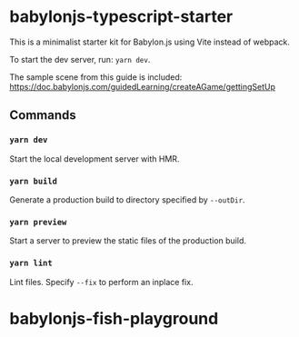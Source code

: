 # babylonjs-typescript-starter

This is a minimalist starter kit for Babylon.js using Vite instead of webpack.

To start the dev server, run: `yarn dev`.

The sample scene from this guide is included: https://doc.babylonjs.com/guidedLearning/createAGame/gettingSetUp


## Commands

### `yarn dev`

Start the local development server with HMR.

### `yarn build`

Generate a production build to directory specified by `--outDir`.

### `yarn preview`

Start a server to preview the static files of the production build.

### `yarn lint`

Lint files. Specify `--fix` to perform an inplace fix.
# babylonjs-fish-playground
